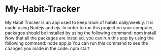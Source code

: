# My-Habit-Tracker
My Habit Tracker is an app used to keep track of habits daily/weekly. It is made using Nodejs and ejs.
In order to run this project on your computer, packages should be installed by using the following command:
npm install
Now that all the packages are installed, you can run this app by using the following command:
node app.js
You can run this command to see the changes you made in the code:
npm start
